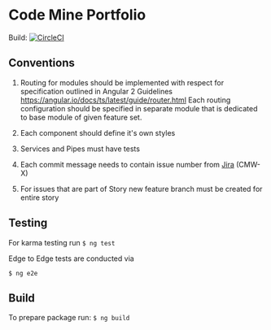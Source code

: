 # Code Mine Portfolio

Build: [![CircleCI](https://circleci.com/gh/Code-Mine-Development/CodeMine-Website-Web-Application/tree/master.svg?style=svg&circle-token=7e3419f46f5afafe893146e7d8da2da88971d441)](https://circleci.com/gh/Code-Mine-Development/CodeMine-Website-Web-Application/tree/master)

## Conventions

1. Routing for modules should be implemented with respect for specification outlined in Angular 2 Guidelines https://angular.io/docs/ts/latest/guide/router.html
Each routing configuration should be specified in separate module that is dedicated to base module of given feature set. 

2. Each component should define it's own styles

3. Services and Pipes must have tests

4. Each commit message needs to contain issue number from [Jira](http://jira.code-mine.com/secure/RapidBoard.jspa?rapidView=23) (CMW-X)
 
5. For issues that are part of Story new feature branch must be created for entire story 



## Testing

For karma testing run 
`$ ng test`

Edge to Edge tests are conducted via 

`$ ng e2e` 


## Build

To prepare package run:
`$ ng build` 



